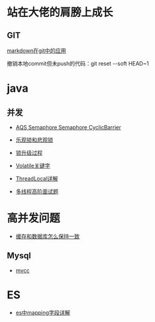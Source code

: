 站在大佬的肩膀上成长
===
GIT
---
[markdown在git中的应用](https://www.cnblogs.com/longronglang/p/8453047.html)

撤销本地commit但未push的代码：git reset --soft HEAD~1


java
===
并发
---

* [AQS Semaphore Semaphore CyclicBarrier](https://github.com/Snailclimb/JavaGuide/blob/master/docs/java/multi-thread/AQS%E5%8E%9F%E7%90%86%E4%BB%A5%E5%8F%8AAQS%E5%90%8C%E6%AD%A5%E7%BB%84%E4%BB%B6%E6%80%BB%E7%BB%93.md)
* [乐观锁和悲观锁](https://mp.weixin.qq.com/s/WtAdXvaRuBZ-SXayIKu1mA)
* [锁升级过程](https://segmentfault.com/a/1190000022904663)
* [Volatile关键字](https://mp.weixin.qq.com/s/Oa3tcfAFO9IgsbE22C5TEg)
* [ThreadLocal详解](https://mp.weixin.qq.com/s/LzkZXPtLW2dqPoz3kh3pBQ)


* [多线程高阶面试题](https://github.com/Snailclimb/JavaGuide/blob/master/docs/java/multi-thread/2020%E6%9C%80%E6%96%B0Java%E5%B9%B6%E5%8F%91%E8%BF%9B%E9%98%B6%E5%B8%B8%E8%A7%81%E9%9D%A2%E8%AF%95%E9%A2%98%E6%80%BB%E7%BB%93.md)



高并发问题
===

* [缓存和数据库怎么保持一致](https://juejin.cn/post/6844903907726983181)

Mysql
---
* [mvcc](https://mp.weixin.qq.com/s/CZHuGT4sKs_QHD_bv3BfAQ)



ES
===

* [es中mapping字段详解](http://blog.ideawand.com/2017/09/23/notes-on-elasticsearch-mappings-and-kibana/)
